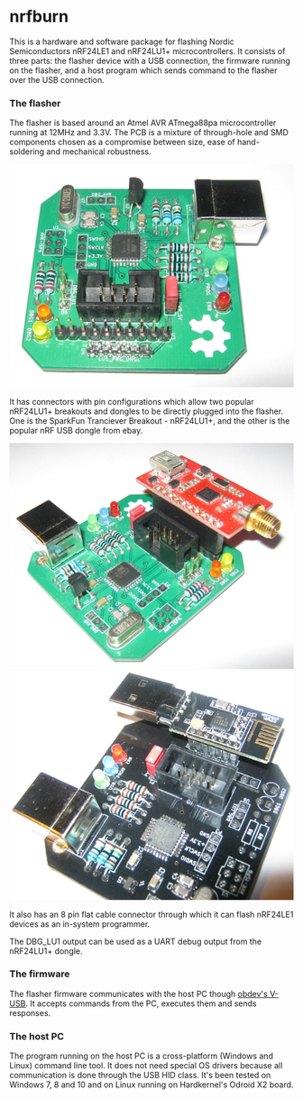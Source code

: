 # nrfburn
This is a hardware and software package for flashing Nordic Semiconductors nRF24LE1 and nRF24LU1+ microcontrollers. It consists of three parts: the flasher device with a USB connection, the firmware running on the flasher, and a host program which sends command to the flasher over the USB connection.

### The flasher

The flasher is based around an Atmel AVR ATmega88pa microcontroller running at 12MHz and 3.3V. The PCB is a mixture of through-hole and SMD components chosen as a compromise between size, ease of hand-soldering and mechanical robustness.

![the flasher v1.1](img/flasher.jpg)

It has connectors with pin configurations which allow two popular nRF24LU1+ breakouts and dongles to be directly plugged into the flasher. One is the SparkFun Tranciever Breakout - nRF24LU1+, and the other is the popular nRF USB dongle from ebay.

![the flasher and SparkFun](img/sparkfun.jpg)
![the flasher and the ebay dongle](img/dongle.jpg)

It also has an 8 pin flat cable connector through which it can flash nRF24LE1 devices as an in-system programmer.

The DBG_LU1 output can be used as a UART debug output from the nRF24LU1+ dongle.

### The firmware

The flasher firmware communicates with the host PC though [obdev's V-USB](https://www.obdev.at/products/vusb/index.html). It accepts commands from the PC, executes them and sends responses.

### The host PC

The program running on the host PC is a cross-platform (Windows and Linux) command line tool. It does not need special OS drivers because all communication is done through the USB HID class. It's been tested on Windows 7, 8 and 10 and on Linux running on Hardkernel's Odroid X2 board.
